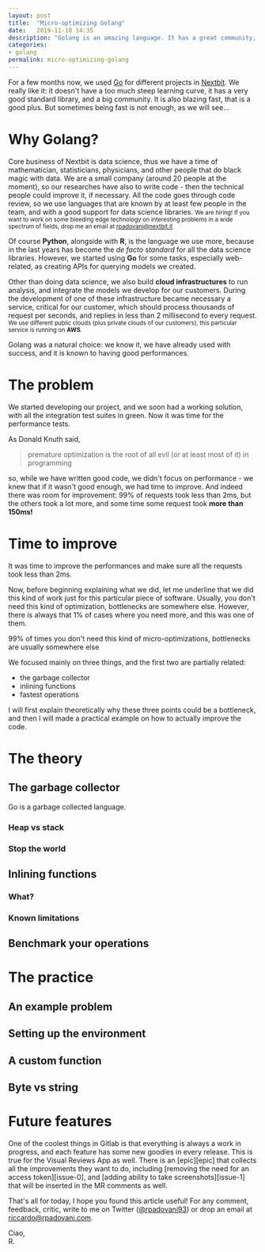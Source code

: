 ```yaml
---
layout: post
title:  "Micro-optimizing Golang"
date:   2019-11-10 14:35
description: "Golang is an amazing language. It has a great community, a stunning standard library, and it is also blazing fast. But sometimes it isn't enough..."
categories:
- golang
permalink: micro-optimizing-golang
---
```


For a few months now, we used [Go][go] for different projects in [Nextbit][nextbit]. We really like it: it doesn't have a too much steep learning curve, it has a very good standard library, and a big community.
It is also blazing fast, that is a good plus. But sometimes being fast is not enough, as we will see...

# Why Golang?

Core business of Nextbit is data science, thus we have a time of mathematician, statisticians, physicians, and other people that do black magic with data. 
We are a small company (around 20 people at the moment), so our researches have also to write code - then the technical people could improve it, if necessary. 
All the code goes through code review, so we use languages that are known by at least few people in the team, and with a good support for data science libraries.
<small>We are hiring! If you want to work on some bleeding edge technology on interesting problems in a wide spectrum of fields, drop me an email at [rpadovani@nextbit.it](mailto:rpadovani@nextbit.it)</small>

Of course **Python**, alongside with **R**, is the language we use more, because in the last years has become the *de facto standard* for all the data science libraries.
However, we started using **Go** for some tasks, especially web-related, as creating APIs for querying models we created.

Other than doing data science, we also build **cloud infrastructures** to run analysis, and integrate the models we develop for our customers. 
During the development of one of these infrastructure became necessary a service, critical for our customer, which should process thousands of request per seconds, and replies in less than 2 millisecond to every request.
<small>We use different public clouds (plus private clouds of our customers), this particular service is running on **AWS**.</small> 

Golang was a natural choice: we know it, we have already used with success, and it is known to having good performances.

# The problem

We started developing our project, and we soon had a working solution, with all the integration test suites in green. Now it was time for the performance tests.

As Donald Knuth said, 

> premature optimization is the root of all evil (or at least most of it) in programming

so, while we have written good code, we didn't focus on performance - we knew that if it wasn't good enough, we had time to improve.
And indeed there was room for improvement: 99% of requests took less than 2ms, but the others took a lot more, and some time some request took **more than 150ms!**

# Time to improve

It was time to improve the performances and make sure all the requests took less than 2ms.

Now, before beginning explaining what we did, let me underline that we did this kind of work just for this particular piece of software. Usually, you don't need this kind of optimization, bottlenecks are somewhere else.
However, there is always that 1% of cases where you need more, and this was one of them.

<aside>
<p>
99% of times you don't need this kind of micro-optimizations, bottlenecks are usually somewhere else
</p>
</aside>

We focused mainly on three things, and the first two are partially related:
- the garbage collector
- inlining functions
- fastest operations

I will first explain theoretically why these three points could be a bottleneck, and then I will made a practical example on how to actually improve the code.

# The theory
## The garbage collector

Go is a garbage collected language. 
### Heap vs stack
### Stop the world
## Inlining functions
### What?
### Known limitations
## Benchmark your operations
# The practice
## An example problem
## Setting up the environment
## A custom function
## Byte vs string

# Future features

One of the coolest things in Gitlab is that everything is always a work in progress, and each feature has some new goodies in every release. This is true for the Visual Reviews App as well. There is an [epic][epic] that collects all the improvements they want to do, including [removing the need for an access token][issue-0], and [adding ability to take screenshots][issue-1] that will be inserted in the MR comments as well.

That's all for today, I hope you found this article useful! For any comment, feedback, critic, write to me on Twitter ([@rpadovani93][twitter])
or drop an email at [riccardo@rpadovani.com](mailto:riccardo@rpadovani.com).

Ciao,  
R.

[go]: https://golang.org/
[nextbit]: https://nextbit.it
[twitter]: https://twitter.com/rpadovani93

